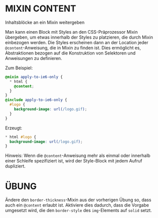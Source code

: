 # MIXIN CONTENT

Inhaltsblöcke an ein Mixin weitergeben

Man kann einen Block mit Styles an den CSS-Präprozessor Mixin übergeben, um etwas innerhalb der Styles zu platzieren, die durch Mixin einbezogen werden. Die Styles erscheinen dann an der Location jeder `@content`-Anweisung, die in Mixin zu finden ist. Dies ermöglicht es, Abstraktionen bezogen auf die Konstruktion von Selektoren und Anweisungen zu definieren.

Zum Beispiel:

```scss
@mixin apply-to-ie6-only {
  * html {
    @content;
  }
}
@include apply-to-ie6-only {
  #logo {
    background-image: url(/logo.gif);
  }
}
```

Erzeugt:

```css
* html #logo {
  background-image: url(/logo.gif);
}
```

Hinweis: Wenn die `@content`-Anweisung mehr als einmal oder innerhalb einer Schleife spezifiziert ist, wird der Style-Block mit jedem Aufruf dupliziert.

# ÜBUNG

Ändere den `border-thickness`-Mixin aus der vorherigen Übung so, dass auch ein `@content` erlaubt ist. Aktiviere dies dadurch, dass die Vorgabe umgesetzt wird, die den `border-style` des `img`-Elements auf `solid` setzt.
